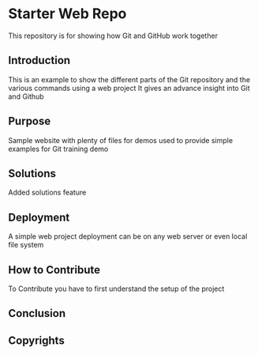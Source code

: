 # Starter Web Repo

This repository is for showing how Git and GitHub work together

## Introduction

This is an example to show the different parts of the Git repository and the various commands using a web project
It gives an advance insight into Git and Github

## Purpose

Sample website with plenty of files for demos
used to provide simple examples for Git training demo

## Solutions
Added solutions feature

## Deployment
A simple web project  deployment can be on any web server or even local file system

## How to Contribute
To Contribute you have to first understand the setup of the project

## Conclusion


## Copyrights
